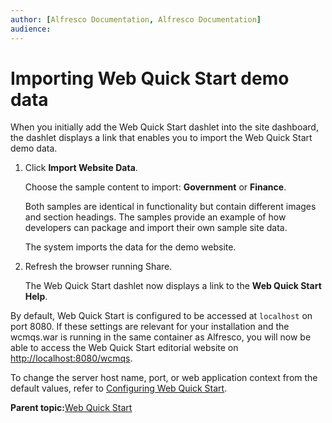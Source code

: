 ```yaml
---
author: [Alfresco Documentation, Alfresco Documentation]
audience: 
---
```


# Importing Web Quick Start demo data

When you initially add the Web Quick Start dashlet into the site dashboard, the dashlet displays a link that enables you to import the Web Quick Start demo data.

1.  Click **Import Website Data**.

    Choose the sample content to import: **Government** or **Finance**.

    Both samples are identical in functionality but contain different images and section headings. The samples provide an example of how developers can package and import their own sample site data.

    The system imports the data for the demo website.

2.  Refresh the browser running Share.

    The Web Quick Start dashlet now displays a link to the **Web Quick Start Help**.


By default, Web Quick Start is configured to be accessed at `localhost` on port 8080. If these settings are relevant for your installation and the wcmqs.war is running in the same container as Alfresco, you will now be able to access the Web Quick Start editorial website on [http://localhost:8080/wcmqs](http://localhost:8080/wcmqs).

To change the server host name, port, or web application context from the default values, refer to [Configuring Web Quick Start](WQS-config.md).

**Parent topic:**[Web Quick Start](../concepts/WQS-intro.md)

